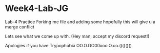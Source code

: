 # Week4-Lab-JG

Lab-4 Practice
Forking me file and adding some hopefully this will give u a merge conflict 


Lets see what we come up with. (Hey man, accept my discord request!)

Apologies if you have Trypophobia OO.O.OO00ooo.O.oo.()()()()

